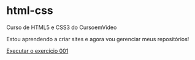 # html-css
 Curso de HTML5 e CSS3 do CursoemVideo

Estou aprendendo a criar sites e agora vou gerenciar meus repositórios!

<a href="https://carlosfreitass.github.io/html-css/modulo-01/exercicios/ex001/index.html">Executar o exercício 001</a>